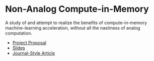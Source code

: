 

# Non-Analog Compute-in-Memory 

A study of and attempt to realize the benefits of compute-in-memory machine-learning acceleration, without all the nastiness of analog computation. 

* [Project Proposal](./proposal.md)
* [Slides](./slides/Digital_Compute_in_Memory.pdf)
* [Journal-Style Article](https://github.com/dan-fritchman/NonAnalogComputeInMemoryArticle)

